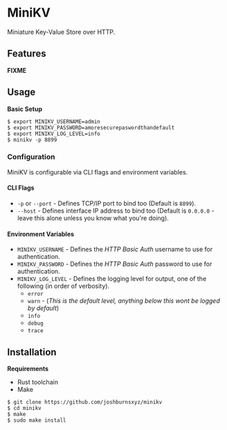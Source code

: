 # MiniKV

Miniature Key-Value Store over HTTP.

## Features

__FIXME__

## Usage

**Basic Setup**

``` shell
$ export MINIKV_USERNAME=admin
$ export MINIKV_PASSWORD=amoresecurepaswordthandefault
$ export MINIKV_LOG_LEVEL=info
$ minikv -p 8899
```

### Configuration

MiniKV is configurable via CLI flags and environment variables.

#### CLI Flags

- `-p` or `--port` - Defines TCP/IP port to bind too (Default is `8899`).
- `--host` - Defines interface IP address to bind too (Default is `0.0.0.0` - leave this alone unless you know what you're doing).

#### Environment Variables

- `MINIKV_USERNAME` - Defines the *HTTP Basic Auth* username to use for authentication.
- `MINIKV_PASSWORD` - Defines the *HTTP Basic Auth* password to use for authentication.
- `MINIKV_LOG_LEVEL` - Defines the logging level for output, one of the following (in order of verbosity).
  - `error`
  - `warn` - (*This is the default level, anything below this wont be logged by default*)
  - `info`
  - `debug`
  - `trace`

## Installation

**Requirements**

- Rust toolchain
- Make

``` shell
$ git clone https://github.com/joshburnsxyz/minikv
$ cd minikv
$ make
$ sudo make install
```
